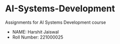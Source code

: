 # AI-Systems-Development
Assignments for AI Systems Development course

- NAME: Harshit Jaiswal
-  Roll Number: 221000025
